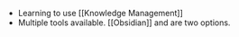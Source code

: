 - Learning to use [[Knowledge Management]]
- Multiple tools available. [[Obsidian]] and  are two options.